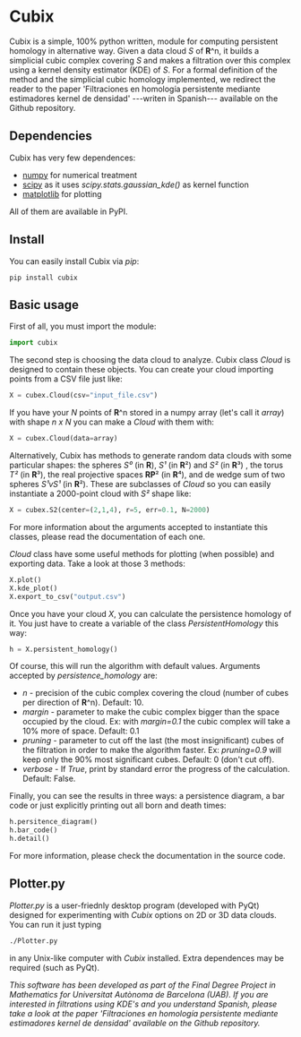 # Cubix

Cubix is a simple, 100% python written, module for computing persistent homology in alternative way. Given a data cloud *S* of **R**^n, it builds a simplicial cubic complex covering *S* and makes a filtration over this complex using a kernel density estimator (KDE) of *S*.  For a formal definition of the method and the simplicial cubic homology implemented, we redirect the reader to the paper 'Filtraciones en homología persistente mediante estimadores kernel de densidad' ---writen in Spanish--- available on the Github repository.

## Dependencies
Cubix has very few dependences:
* [numpy](https://pypi.org/project/numpy/) for numerical treatment
* [scipy](https://pypi.org/project/scipy/) as it uses *scipy.stats.gaussian_kde()* as kernel function
* [matplotlib](https://pypi.org/project/matplotlib/) for plotting

All of them are available in PyPI.

## Install
You can easily install Cubix via *pip*:
```
pip install cubix
``` 

## Basic usage
First of all, you must import the module:
```python
import cubix 
``` 
The second step is choosing the data cloud to analyze. Cubix class *Cloud* is designed to contain these objects. You can create your cloud importing points from a CSV file just like: 
```python
X = cubex.Cloud(csv="input_file.csv")
``` 
If you have your *N* points of **R**^n stored in a numpy array (let's call it *array*) with shape *n x N* you can make a *Cloud* with them with:
```python
X = cubex.Cloud(data=array)
``` 
Alternatively, Cubix has methods to generate random data clouds with some particular shapes: the spheres *S⁰* (in **R**), *S¹* (in **R**²) and *S²* (in **R**³) , the torus *T²* (in **R**³), the real projective spaces **RP**² (in **R**⁴), and de wedge sum of two spheres *S¹vS¹* (in  **R**²). These are subclasses of *Cloud* so you can easily instantiate a 2000-point cloud with *S²* shape like:
```python
X = cubex.S2(center=(2,1,4), r=5, err=0.1, N=2000)
``` 
For more information about the arguments accepted to instantiate this classes, please read the documentation of each one.

*Cloud* class have some useful methods for plotting (when possible) and exporting data. Take a look at those 3 methods: 
```python
X.plot()
X.kde_plot()
X.export_to_csv("output.csv")
``` 

Once you have your cloud *X*, you can calculate the persistence homology of it. You just have to create a variable of the class *PersistentHomology* this way:
```python
h = X.persistent_homology()
``` 
 Of course, this will run the algorithm with default values. Arguments accepted by *persistence_homology* are:
 * *n* - precision of the cubic complex covering the cloud (number of cubes per direction of **R**^n). Default: 10.
 * *margin* - parameter to make the cubic complex bigger than the space occupied by the cloud. Ex: with *margin=0.1* the cubic complex will take a 10% more of space. Default: 0.1 
 * *pruning* - parameter to cut off the last (the most insignificant) cubes of the filtration in order to make the algorithm faster. Ex: *pruning=0.9* will keep only the 90% most significant cubes. Default: 0 (don't cut off).
 * *verbose* - If *True*, print by standard error the progress of the calculation. Default: False.

Finally, you can see the results in three ways: a persistence diagram, a bar code or just explicitly printing out all born and death times:
```python
h.persitence_diagram()
h.bar_code()
h.detail()
```

For more information, please check the documentation in the source code.


## Plotter.py

*Plotter.py* is a user-friednly desktop program (developed with PyQt) designed for experimenting with *Cubix* options on 2D or 3D data clouds. You can run it just typing
```bash
./Plotter.py
```
in any Unix-like computer with *Cubix* installed. Extra dependences may be required (such as PyQt).


*This software has been developed as part of the Final Degree Project in Mathematics for Universitat Autònoma de Barcelona (UAB). If you are interested in filtrations using KDE's and you understand Spanish, please take a look at the paper 'Filtraciones en homología persistente mediante estimadores kernel de densidad' available on the Github repository.*
